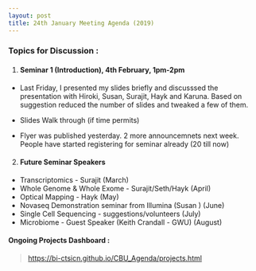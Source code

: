 ```yaml
---
layout: post
title: 24th January Meeting Agenda (2019)
---
```

### Topics for Discussion :
1. #### Seminar 1 (Introduction), 4th February, 1pm-2pm
  * Last Friday, I presented my slides briefly and discusssed the presentation with  Hiroki, Susan, Surajit, Hayk and Karuna. 
    Based on suggestion reduced the number of slides and tweaked a few of them.
    
  * Slides Walk through (if time permits)
  
   * Flyer was published yesterday. 
    2 more announcemnets next week. 
    People have started registering for seminar already (20 till now)
    
  
  
2. #### Future Seminar Speakers 
  * Transcriptomics - Surajit (March)
  * Whole Genome & Whole Exome - Surajit/Seth/Hayk (April)
  * Optical Mapping - Hayk (May)
  * Novaseq Demonstration seminar from Illumina (Susan ) (June)
  * Single Cell Sequencing - suggestions/volunteers (July)
  * Microbiome - Guest Speaker (Keith Crandall - GWU) (August)
  
 
#### Ongoing Projects Dashboard :

> https://bi-ctsicn.github.io/CBU_Agenda/projects.html
